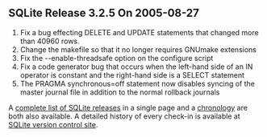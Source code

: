 ## SQLite Release 3\.2\.5 On 2005\-08\-27

1. Fix a bug effecting DELETE and UPDATE statements that changed
more than 40960 rows.
2. Change the makefile so that it no longer requires GNUmake extensions
3. Fix the \-\-enable\-threadsafe option on the configure script
4. Fix a code generator bug that occurs when the left\-hand side of an IN
operator is constant and the right\-hand side is a SELECT statement
5. The PRAGMA synchronous\=off statement now disables syncing of the
master journal file in addition to the normal rollback journals



A [complete list of SQLite releases](../changes.html)
 in a single page and a [chronology](../chronology.html) are both also available.
 A detailed history of every
 check\-in is available at
 [SQLite version control site](https://www.sqlite.org/src/timeline).


